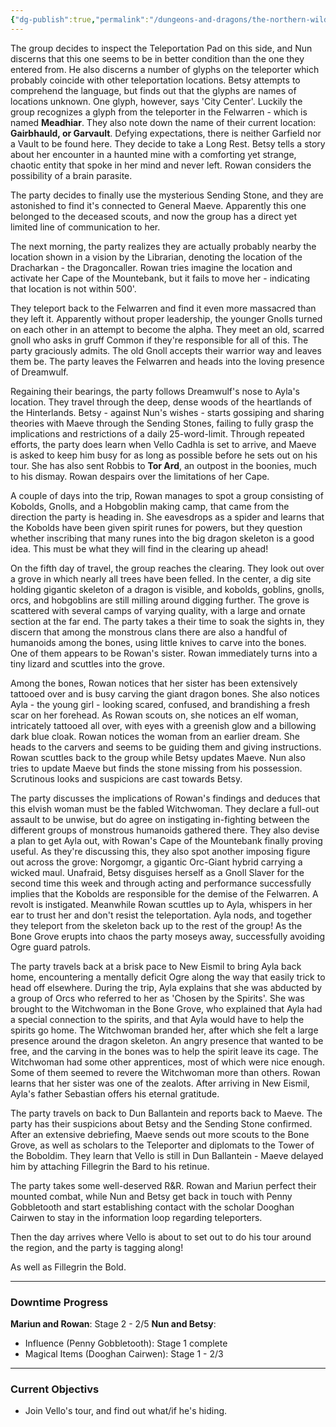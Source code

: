 ```yaml
---
{"dg-publish":true,"permalink":"/dungeons-and-dragons/the-northern-wilds/players/journal/session-10/","tags":["TTRPG/Campaigns/Northern-Wilds","Journal"]}
---
```


The group decides to inspect the Teleportation Pad on this side, and Nun discerns that this one seems to be in better condition than the one they entered from. He also discerns a number of glyphs on the teleporter which probably coincide with other teleportation locations. Betsy attempts to comprehend the language, but finds out that the glyphs are names of locations unknown. One glyph, however, says 'City Center'. Luckily the group recognizes a glyph from the teleporter in the Felwarren - which is named **Meadhiar**. They also note down the name of their current location: **Gairbhauld, or Garvault**. Defying expectations, there is neither Garfield nor a Vault to be found here. They decide to take a Long Rest. Betsy tells a story about her encounter in a haunted mine with a comforting yet strange, chaotic entity that spoke in her mind and never left. Rowan considers the possibility of a brain parasite.

The party decides to finally use the mysterious Sending Stone, and they are astonished to find it's connected to General Maeve. Apparently this one belonged to the deceased scouts, and now the group has a direct yet limited line of communication to her.

The next morning, the party realizes they are actually probably nearby the location shown in a vision by the Librarian, denoting the location of the Dracharkan - the Dragoncaller. Rowan tries imagine the location and activate her Cape of the Mountebank, but it fails to move her - indicating that location is not within 500'.

They teleport back to the Felwarren and find it even more massacred than they left it.  Apparently without proper leadership, the younger Gnolls turned on each other in an attempt to become the alpha. They meet an old, scarred gnoll who asks in gruff Common if they're responsible for all of this. The party graciously admits. The old Gnoll accepts their warrior way and leaves them be. The party leaves the Felwarren and heads into the loving presence of Dreamwulf.

Regaining their bearings, the party follows Dreamwulf's nose to Ayla's location. They travel through the deep, dense woods of the heartlands of the Hinterlands. Betsy - against Nun's wishes - starts gossiping and sharing theories with Maeve through the Sending Stones, failing to fully grasp the implications and restrictions of a daily 25-word-limit. Through repeated efforts, the party does learn when Vello Cadhla is set to arrive, and Maeve is asked to keep him busy for as long as possible before he sets out on his tour. She has also sent Robbis to **Tor Ard**, an outpost in the boonies, much to his dismay. Rowan despairs over the limitations of her Cape.

A couple of days into the trip, Rowan manages to spot a group consisting of Kobolds, Gnolls, and a Hobgoblin making camp, that came from the direction the party is heading in. She eavesdrops as a spider and learns that the Kobolds have been given spirit runes for powers, but they question whether inscribing that many runes into the big dragon skeleton is a good idea. This must be what they will find in the clearing up ahead!

On the fifth day of travel, the group reaches the clearing. They look out over a grove in which nearly all trees have been felled. In the center, a dig site holding gigantic skeleton of a dragon is visible, and kobolds, goblins, gnolls, orcs, and hobgoblins are still milling around digging further. The grove is scattered with several camps of varying quality, with a large and ornate section at the far end. The party takes a their time to soak the sights in, they discern that among the monstrous clans there are also a handful of humanoids among the bones, using little knives to carve into the bones. One of them appears to be Rowan's sister. Rowan immediately turns into a tiny lizard and scuttles into the grove.

Among the bones, Rowan notices that her sister has been extensively tattooed over and is busy carving the giant dragon bones. She also notices Ayla - the young girl - looking scared, confused, and brandishing a fresh scar on her forehead. As Rowan scouts on, she notices an elf woman, intricately tattooed all over, with eyes with a greenish glow and a billowing dark blue cloak. Rowan notices the woman from an earlier dream. She heads to the carvers and seems to be guiding them and giving instructions. Rowan scuttles back to the group while Betsy updates Maeve. Nun also tries to update Maeve but finds the stone missing from his possession. Scrutinous looks and suspicions are cast towards Betsy. 

The party discusses the implications of Rowan's findings and deduces that this elvish woman must be the fabled Witchwoman. They declare a full-out assault to be unwise, but do agree on instigating in-fighting between the different groups of monstrous humanoids gathered there. They also devise a plan to get Ayla out, with Rowan's Cape of the Mountebank finally proving useful. As they're discussing this, they also spot another imposing figure out across the grove: Norgomgr, a gigantic Orc-Giant hybrid carrying a wicked maul. Unafraid, Betsy disguises herself as a Gnoll Slaver for the second time this week and through acting and performance successfully implies that the Kobolds are responsible for the demise of the Felwarren. A revolt is instigated. Meanwhile Rowan scuttles up to Ayla, whispers in her ear to trust her and don't resist the teleportation. Ayla nods, and together they teleport from the skeleton back up to the rest of the group! As the Bone Grove erupts into chaos the party moseys away, successfully avoiding Ogre guard patrols.

The party travels back at a brisk pace to New Eismil to bring Ayla back home, encountering a mentally deficit Ogre along the way that easily trick to head off elsewhere. During the trip, Ayla explains that she was abducted by a group of Orcs who referred to her as 'Chosen by the Spirits'. She was brought to the Witchwoman in the Bone Grove, who explained that Ayla had a special connection to the spirits, and that Ayla would have to help the spirits go home. The Witchwoman branded her, after which she felt a large presence around the dragon skeleton. An angry presence that wanted to be free, and the carving in the bones was to help the spirit leave its cage. The Witchwoman had some other apprentices, most of which were nice enough. Some of them seemed to revere the Witchwoman more than others. Rowan learns that her sister was one of the zealots. After arriving in New Eismil, Ayla's father Sebastian offers his eternal gratitude. 

The party travels on back to Dun Ballantein and reports back to Maeve. The party has their suspicions about Betsy and the Sending Stone confirmed. After an extensive debriefing, Maeve sends out more scouts to the Bone Grove, as well as scholars to the Teleporter and diplomats to the Tower of the Boboldim. They learn that Vello is still in Dun Ballantein - Maeve delayed him by attaching Fillegrin the Bard to his retinue. 

The party takes some well-deserved R&R. Rowan and Mariun perfect their mounted combat, while Nun and Betsy get back in touch with Penny Gobbletooth and start establishing contact with the scholar Dooghan Cairwen to stay in the information loop regarding teleporters.

Then the day arrives where Vello is about to set out to do his tour around the region, and the party is tagging along!

As well as Fillegrin the Bold.

---
### Downtime Progress
**Mariun and Rowan**: Stage 2 - 2/5
**Nun and Betsy**:
- Influence (Penny Gobbletooth): Stage 1 complete
- Magical Items (Dooghan Cairwen): Stage 1 - 2/3 

---
### Current Objectivs
- Join Vello's tour, and find out what/if he's hiding.